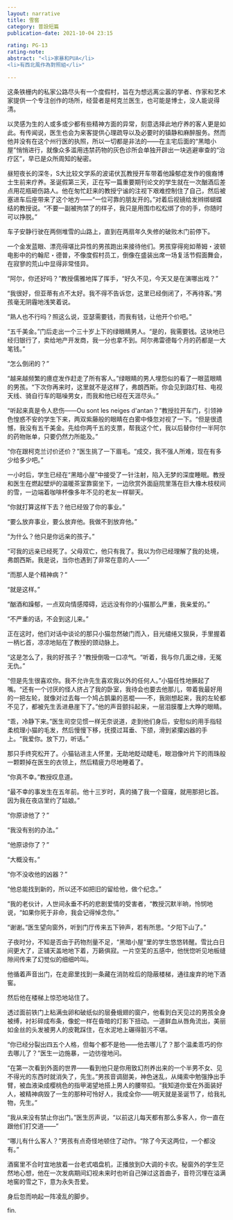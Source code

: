 ```yaml
---
layout: narrative
title: 雪窖
category: 普設短篇
publication-date: 2021-10-04 23:15

rating: PG-13
rating-note:
abstract: "<li>家暴和PUA</li>
<li>有西北風作為對照組</li>"

---
```


这条铁栅内的私家公路尽头有一个度假村，旨在为想远离尘嚣的学者、作家和艺术家提供一个专注创作的场所，经营者是柯克兰医生，也可能是博士，没人能说得清。

以灵感为生的人或多或少都有些精神方面的异常，刻意选择此地疗养的客人更是如此。有传闻说，医生也会为来客提供心理疏导以及必要时的镇静和麻醉服务。然而他并没有在这个州行医的执照，所以一切都是非法的——在主宅后面的“黑暗小屋”悄悄进行，就像众多滥用违禁药物的灰色诊所会单独开辟出一块逃避审查的“治疗区”，早已是众所周知的秘密。

昼短夜长的深冬，S大比较文学系的波诺伏瓦教授开车带着他躁郁症发作的俄裔博士生前来疗养。圣诞假第三天，正在写一篇重要期刊论文的学生就在一次酗酒后差点用花瓶砸伤路人。他在匆忙赶来的教授宁谧的注视下艰难控制住了自己，然后被塞进车后座带来了这个地方——“一位可靠的朋友开的。”对着后视镜给发辫绑蝴蝶结的教授说。“不要一副被拘禁了的样子，我只是用围巾松松绑了你的手，你随时可以挣脱。”

车子安静行驶在两侧堆雪的山路上，直到在两扇年久失修的破败木门前停下。

一个金发蓝眼、漂亮得堪比异性的男孩跑出来接待他们。男孩穿得宛如蒂姆・波顿电影中的约翰尼・德普，不像度假村员工，倒像在盛装出席一场复活节假面舞会，在寂寥的荒山中显得非常怪异。

“阿尔，你还好吗？”教授儒雅地挥了挥手，“好久不见，今天又是在演哪出戏？”

“我很好，但亚蒂有点不太好。我不得不告诉您，这里已经倒闭了，不再待客。”男孩毫无阴霾地浅笑着说。

“熟人也不行吗？照这么说，亚瑟需要钱，而我有钱，让他开个价吧。”

“五千美金。”门后走出一个三十岁上下的绿眼睛男人。“是的，我需要钱。这块地已经归银行了，卖给地产开发商，我一分也拿不到。阿尔弗雷德每个月的药都是一大笔钱。”

“怎么倒闭的？”

“越来越频繁的癔症发作赶走了所有客人。”绿眼睛的男人埋怨似的看了一眼蓝眼睛的男孩。“下次你再来时，这里就不是这样了，弗朗西斯。你会见到路灯柱、电视天线、骑自行车的聒噪男女，而我和他已经在天涯尽头。”

“听起来真是令人悲伤——Ou sont les neiges d'antan？”教授拉开车门，引领神色惶惑不安的学生下来，两双紫藤般的眼睛在白雾中倏忽对视了一下。“但是很遗憾，我没有五千美金。先给你两千五的支票，帮我这个忙，我以后替你付一半阿尔的药物账单，只要仍然力所能及。”

“你在跟柯克兰讨价还价？”医生挑了一下眉毛。“成交，我不强人所难，现在有多少给多少吧。”

一小时后，学生已经在“黑暗小屋”中接受了一针注射，陷入无梦的深度睡眠。教授和医生在燃起壁炉的温暖茶室靠窗坐下，一边欣赏外面庭院里落在巨大橡木枝杈间的雪，一边端着咖啡杯像多年不见的老友一样聊天。

“你就打算这样下去？他已经毁了你的事业。”

“要么放弃事业，要么放弃他。我做不到放弃他。”

“为什么？他只是你远亲的孩子。”

“可我的远亲已经死了。父母双亡，他只有我了。我以为你已经理解了我的处境，弗朗西斯。我是说，当你也遇到了非常在意的人——”

“而那人是个精神病？”

“就是这样。”

“酗酒和躁郁，一点双向情感障碍，远远没有你的小猫那么严重，我亲爱的。”

“不严重的话，不会到这儿来。”

正在这时，他们对话中谈论的那只小猫忽然破门而入，目光缱绻又狠戾，手里握着一柄匕首，凉凉地贴在了教授的颈动脉上。

“这是怎么了，我的好孩子？”教授倒吸一口凉气。“听着，我与你几面之缘，无冤无仇。”

“但是先生很喜欢你。我不允许先生喜欢我以外的任何人。”小猫任性地撅起了嘴。“还有一个讨厌的怪人挤占了我的卧室，我待会也要去他那儿，带着我最好用的一把左轮，就像对过去每一个鸠占鹊巢的恶棍——不，我刚想起来，我的左轮都不见了，都被先生丢进悬崖下了。”他的声音颤抖起来，一层泪膜覆上大睁的眼睛。

“乖，冷静下来。”医生司空见惯一样无奈说道，走到他们身后，安慰似的用手指轻柔梳理小猫的毛发，然后慢慢下移，抚摸过耳垂、下颌，滑到紧攥凶器的手上。“我爱你。放下刀，听话。”

那只手终究松开了。小猫钻进主人怀里，无助地眨动睫毛，眼泪像叶片下的雨珠般一颗颗掉在医生的衣领上，然后精疲力尽地睡着了。

“你真不幸。”教授叹息道。

“最不幸的事发生在五年前。他十三岁时，真的捅了我一个窟窿，就用那把匕首。因为我在夜店里约了姑娘。”

“你原谅他了？”

“我没有别的办法。”

“他原谅你了？”

“大概没有。”

“你不没收他的凶器？”

“他总能找到新的，所以还不如把旧的留给他，做个纪念。”

“我的老伙计，人世间永垂不朽的悲剧爱情的受害者，“教授沉默半晌，怜悯地说，“如果你死于非命，我会记得悼念你。”

“谢谢。”医生望向窗外，听到门厅传来五下钟声，若有所思。“夕阳下山了。”

子夜时分，不知是否由于药物剂量不足，“黑暗小屋”里的学生悠悠转醒。雪比白日间更大了，正铺天盖地地下着，万籁俱寂。一片空芜的五感中，他恍惚听见地板缝隙间传来了幻觉似的细细吟叫。

他循着声音出门，在走廊里找到一条藏在消防栓后的隐蔽楼梯，通往废弃的地下酒窖。

然后他在楼梯上惊恐地站住了。

透过面前铁门上粘满虫卵和破纸似的层叠蛾翅的窗户，他看到白天见过的男孩全身被缚，衬衫碎成布条，像蛇一样在昏暗的灯影下扭动。一道鲜血从唇角流出，美丽如金丝的头发被男人的皮靴踩住，在水泥地上碾得脏污不堪。

“你已经分裂出四五个人格，但每个都不是他——他去哪儿了？那个温柔乖巧的你去哪儿了？”医生一边施暴，一边彷徨地问。

“在第一次看到外面的世界——看到他只是你用致幻剂养出来的一个半男不女、见不得光的东西时就消失了，先生。”男孩音调甜美，神色迷乱，从绳索中勉强挣出手臂，被血液染成樱桃色的指甲渴望地搭上男人的腰带扣。“我知道你爱在外面装好人，被精神病毁了一生的那种可怜好人，我成全你——明天就是圣诞节了，给我礼物，先生。”

“我从来没有禁止你出门。”医生厉声说，“以前这儿每天都有那么多客人，你一直在跟他们打交道——”

“哪儿有什么客人？”男孩有点奇怪地顿住了动作。“除了今天这两位，一个都没有。”

酒窖里不合时宜地放着一台老式唱盘机，正播放到D大调的卡农。秘窗外的学生茫然地心想，他在一次发病期间幻视未来时也听自己弹过这首曲子，音符沉埋在溢满地窖的雪之下，意为永失吾爱。

身后忽而响起一阵凌乱的脚步。

fin.
